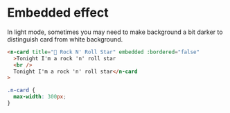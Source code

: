 # Embedded effect

In light mode, sometimes you may need to make background a bit darker to distinguish card from white background.

```html
<n-card title="🎸 Rock N' Roll Star" embedded :bordered="false"
  >Tonight I'm a rock 'n' roll star
  <br />
  Tonight I'm a rock 'n' roll star</n-card
>
```

```css
.n-card {
  max-width: 300px;
}
```
